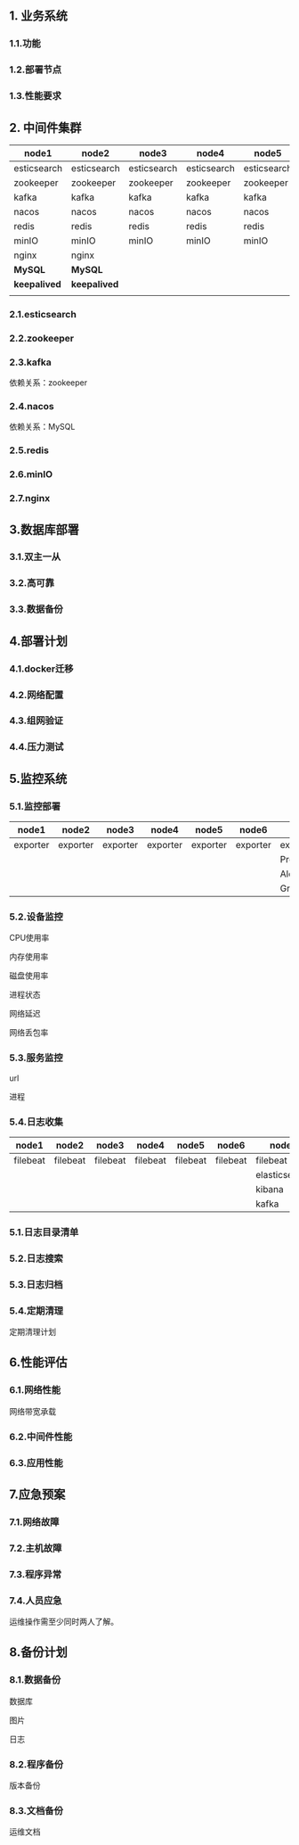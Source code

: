 ## 1. 业务系统
### 1.1.功能

### 1.2.部署节点

### 1.3.性能要求



## 2. 中间件集群



| node1          | node2          | node3       | node4       | node5       | node6       | node7 | node8 |
| -------------- | -------------- | ----------- | ----------- | ----------- | ----------- | ----- | ----- |
| esticsearch    | esticsearch    | esticsearch | esticsearch | esticsearch | esticsearch |       |       |
| zookeeper      | zookeeper      | zookeeper   | zookeeper   | zookeeper   | zookeeper   |       |       |
| kafka          | kafka          | kafka       | kafka       | kafka       | kafka       |       |       |
| nacos          | nacos          | nacos       | nacos       | nacos       | nacos       |       |       |
| redis          | redis          | redis       | redis       | redis       | redis       |       |       |
| minIO          | minIO          | minIO       | minIO       | minIO       | minIO       |       |       |
| nginx          | nginx          |             |             |             |             |       |       |
| **MySQL**      | **MySQL**      |             |             |             |             |       |       |
| **keepalived** | **keepalived** |             |             |             |             |       |       |
|                |                |             |             |             |             |       |       |



### 2.1.esticsearch

### 2.2.zookeeper

### 2.3.kafka

依赖关系：zookeeper

### 2.4.nacos

依赖关系：MySQL

### 2.5.redis



### 2.6.minIO

### 2.7.nginx





## 3.数据库部署

### 3.1.双主一从

### 3.2.高可靠

### 3.3.数据备份









## 4.部署计划

### 4.1.docker迁移

### 4.2.网络配置



### 4.3.组网验证

### 4.4.压力测试











## 5.监控系统

### 5.1.监控部署



| node1    | node2    | node3    | node4    | node5    | node6    | node7        | node8        |
| -------- | -------- | -------- | -------- | -------- | -------- | ------------ | ------------ |
| exporter | exporter | exporter | exporter | exporter | exporter | exporter     | exporter     |
|          |          |          |          |          |          | Prometheus   | Prometheus   |
|          |          |          |          |          |          | Alertmanager | Alertmanager |
|          |          |          |          |          |          | Grafana      | Grafana      |



### 5.2.设备监控

CPU使用率

内存使用率

磁盘使用率

进程状态

网络延迟

网络丢包率

### 5.3.服务监控

url

进程





### 5.4.日志收集

| node1    | node2    | node3    | node4    | node5    | node6    | node7         | node8         |
| -------- | -------- | -------- | -------- | -------- | -------- | ------------- | ------------- |
| filebeat | filebeat | filebeat | filebeat | filebeat | filebeat | filebeat      | filebeat      |
|          |          |          |          |          |          | elasticsearch | elasticsearch |
|          |          |          |          |          |          | kibana        | kibana        |
|          |          |          |          |          |          | kafka         | kafka         |



### 5.1.日志目录清单



### 5.2.日志搜索

### 5.3.日志归档



### 5.4.定期清理

定期清理计划



## 6.性能评估

### 6.1.网络性能

网络带宽承载





### 6.2.中间件性能

### 6.3.应用性能





## 7.应急预案

### 7.1.网络故障

### 7.2.主机故障

### 7.3.程序异常

### 7.4.人员应急

运维操作需至少同时两人了解。





## 8.备份计划

### 8.1.数据备份

数据库

图片

日志

### 8.2.程序备份

版本备份





### 8.3.文档备份

运维文档

